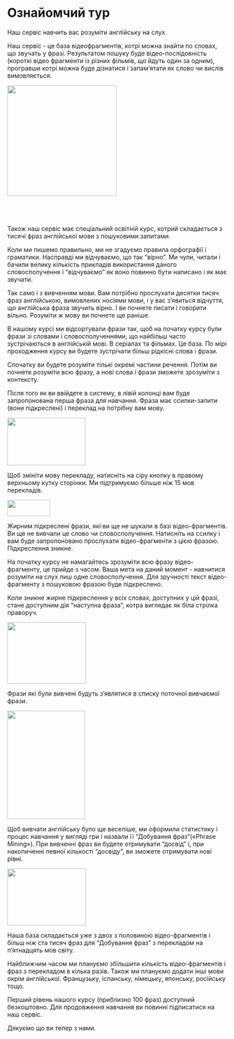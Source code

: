 # Ознайомчий тур

Наш сервіс навчить вас розуміти англійську на слух. 

Наш сервіс - це база відеофрагментів, котрі можна знайти по словах, що звучать у фразі. Результатом пошуку буде відео-послідовність (короткі відео фрагменти із різних фільмів, що йдуть один за одним), програвши котрі можна буде дізнатися і запам’ятати як слово чи вислів вимовляється.

<img src="/img/guest-tour/ru/search.png" alt="" width="250" height="253" style="margin-bottom:52px">

Також наш сервіс має спеціальний освітній курс, котрий складається з тисячі фраз англійської мови з пошуковими запитами.

Коли ми пишемо правильно, ми не згадуємо правила орфографії і граматики. Насправді ми відчуваємо, що так “вірно”. Ми чули, читали і бачили велику кількість прикладів використання даного словосполучення і “відчуваємо” як воно повинно бути написано і як має звучати.

Так само і з вивченням мови. Вам потрібно прослухати десятки тисяч фраз англійською, вимовлених носіями мови, і у вас з’явиться відчуття, що англійська фраза звучить вірно. І ви почнете писати і говорити вільно. Розуміти ж мову ви почнете ще раніше.

В нашому курсі ми відсортували фрази так, щоб на початку курсу були фрази зі словами і словосполученнями, що найбільш часто зустрічаються в англійській мові. В серіалах та фільмах. Це база. По мірі проходження курсу ви будете зустрічати більш рідкісні слова і фрази.

Спочатку ви будете розуміти тількі окремі частини речення. Потім ви почнете розуміти всю фразу, а нові слова і фрази зможете зрозуміти з контексту. 

Після того як ви ввійдете в систему, в лівій колонці вам буде запропонована перша фраза для навчання. Фраза має ссилки-запити (вони підкреслені) і переклад на потрібну вам мову.

<img src="/img/guest-tour/ru/left-column.png" alt="" width="179" height="109">

Щоб змініти мову перекладу, натисніть на сіру кнопку в правому верхньому кутку сторінки. Ми підтримуємо більше ніж 15 мов перекладів.

<img src="/img/guest-tour/ru/language-select.png" alt="" width="98" height="37">

Жирним підкреслені фрази, які ви ще не  шукали в базі відео-фрагментів. Ви ще не вивчали це слово чи словосполучення. Натисніть на ссилку і вам буде запропоновано прослухати відео-фрагменти з цією фразою. Підкреслення зникне. 

На початку курсу не намагайтесь зрозуміти всю фразу відео-фрагменту, це прийде з часом. Ваша мета на даний момент - навчитися розуміти на слух лиш одне словосполучення. Для зручності текст відео-фрагменту з пошуковою фразою буде підкреслено.

Коли зникне жирне підкреслення у всіх словах, доступних у цій фразі, стане доступним дія “наступна фраза”, котра виглядає як біла стрілка праворуч. 

<img src="/img/guest-tour/ru/next-phrase.png" alt="" width="180" height="140">

Фрази які були вивчені будуть з’являтися в списку поточної вивчаємої фрази.

<img src="/img/guest-tour/ru/history.png" alt="" width="178" height="248">

Щоб вивчати англійську було ще веселіше, ми оформили статистику і процес навчання у вигляді гри і назвали її “Добування фраз”(«Phrase Mining»). При вивченні фраз ви будете отримувати “досвід” і, при накопиченні певної кількості “досвіду”, ви зможете отримувати нові рівні.

<img src="/img/guest-tour/ru/game.png" alt="" width="180" height="130">

Наша база складається уже з двох з половиною відео-фрагментів і більш ніж ста тисяч фраз для “Добування фраз” з перекладом на п’ятнадцять мов світу.  

Найближчим часом ми плануємо збільшити кількість відео-фрагментів і фраз з перекладом в кілька разів. Також ми плануємо додати інші мови окрім англійської. Французьку, іспанську, німецьку, японську, російську тощо. 

Перший рівень нашого курсу (приблизно 100 фраз) доступний безкоштовно. Для продовження навчання ви повинні підписатися на наш сервіс.

Дякуємо що ви тепер з нами. 
